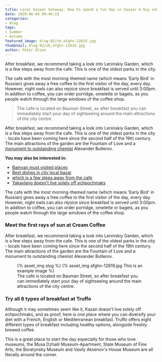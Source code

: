 ```yaml
---
title: Local bazaar Gateway. How to spend a fun day in bazaar & buy some souvenirs
date: 2020-06-04 09:46:23
categories:
- Blog
tags:
- Summer
- Autumn
featured_image: blog-02/vb_afghn-12819.jpg
thumbnail: blog-02/vb_afghn-12819.jpg
author: Peter Olson
---
```

After breakfast, we recommend taking a look into Leninskiy Garden, which is a few steps away from the cafe. This is one of the oldest parks in the city.
<!-- more -->
The cafe with the most morning-themed name (which means 'Early Bird' in Russian) gives away a free coffee to the first visitor of the day, every day. However, night owls can also rejoice since breakfast is served until 3:00pm. In addition to coffee, you can order porridge, omelette or bagels, as you people watch through the large windows of the coffee shop.

<p></p>
<blockquote>The cafe is located on Bauman Street, so after breakfast you can immediately start your day of sightseeing around the main attractions of the city centre.</blockquote>
<p></p>

After breakfast, we recommend taking a look into Leninskiy Garden, which is a few steps away from the cafe. This is one of the oldest parks in the city - locals have been coming here since the second half of the 19th century. The main attractions of the garden are the Fountain of Love and a [monument to outstanding chemist](#) Alexander Butlerov.

**You may also be interested in:**

* [Bamyan must visited places](#)
* [Best dishes in city local bazar](#)
* [which is a few steps away from the cafe](#)
* [Yakavlang doesn't live solely off echpochmaks](#)

The cafe with the most morning-themed name (which means 'Early Bird' in Russian) gives away a free coffee to the first visitor of the day, every day. However, night owls can also rejoice since breakfast is served until 3:00pm. In addition to coffee, you can order porridge, omelette or bagels, as you people watch through the large windows of the coffee shop.

### Meet the first rays of sun at Cream Coffee

After breakfast, we recommend taking a look into Leninskiy Garden, which is a few steps away from the cafe. This is one of the oldest parks in the city - locals have been coming here since the second half of the 19th century. The main attractions of the garden are the Fountain of Love and a monument to outstanding chemist Alexander Butlerov.

<figure>
{% asset_img slug %}
{% asset_img afghn-12819.jpg This is an example image %}
<figcaption>The cafe is located on Bauman Street, so after breakfast you can immediately start your day of sightseeing around the main attractions of the city centre.</figcaption></figure>

### Try all 8 types of breakfast at Truffo

Although it may sometimes seem like it, Kazan doesn't live solely off echpochmaks, and as proof, here is one place where you can diversify your diet with a French, English or Mediterranean breakfast. Truffo offers eight different types of breakfast including healthy options, alongside freshly brewed coffee.

This is a great place to start the day especially for those who love museums, the Musa Dzhalil Museum-Apartment, State Museum of Fine Arts, the Boratynsky Museum and Vasily Aksenov's House Museum are all literally around the corner.